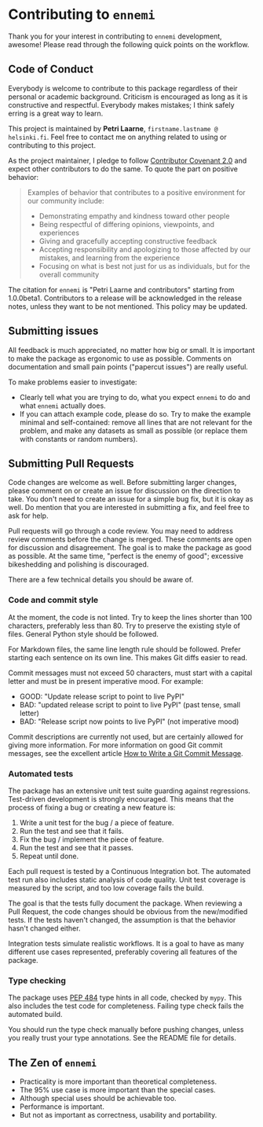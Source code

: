 # Contributing to `ennemi`

Thank you for your interest in contributing to `ennemi` development, awesome!
Please read through the following quick points on the workflow.


## Code of Conduct
Everybody is welcome to contribute to this package
regardless of their personal or academic background.
Criticism is encouraged as long as it is constructive and respectful.
Everybody makes mistakes; I think safely erring is a great way to learn.

This project is maintained by **Petri Laarne**, `firstname.lastname @ helsinki.fi`.
Feel free to contact me on anything related to using or contributing to this project.

As the project maintainer, I pledge to follow
[Contributor Covenant 2.0](https://www.contributor-covenant.org/version/2/0/code_of_conduct/)
and expect other contributors to do the same.
To quote the part on positive behavior:

> Examples of behavior that contributes to a positive environment for our community include:
> 
> - Demonstrating empathy and kindness toward other people
> - Being respectful of differing opinions, viewpoints, and experiences
> - Giving and gracefully accepting constructive feedback
> - Accepting responsibility and apologizing to those affected by our mistakes, and learning from the experience
> - Focusing on what is best not just for us as individuals, but for the overall community

The citation for `ennemi` is "Petri Laarne and contributors" starting from 1.0.0beta1.
Contributors to a release will be acknowledged in the release notes,
unless they want to be not mentioned.
This policy may be updated.


## Submitting issues
All feedback is much appreciated, no matter how big or small.
It is important to make the package as ergonomic to use as possible.
Comments on documentation and small pain points ("papercut issues") are really useful.

To make problems easier to investigate:

- Clearly tell what you are trying to do, what you expect `ennemi` to do and what `ennemi` actually does.
- If you can attach example code, please do so.
  Try to make the example minimal and self-contained: remove all lines that are not
  relevant for the problem, and make any datasets as small as possible
  (or replace them with constants or random numbers).


## Submitting Pull Requests
Code changes are welcome as well.
Before submitting larger changes, please comment on or create an issue
for discussion on the direction to take.
You don't need to create an issue for a simple bug fix,
but it is okay as well.
Do mention that you are interested in submitting a fix,
and feel free to ask for help.

Pull requests will go through a code review.
You may need to address review comments before the change is merged.
These comments are open for discussion and disagreement.
The goal is to make the package as good as possible.
At the same time, "perfect is the enemy of good"; excessive bikeshedding
and polishing is discouraged.

There are a few technical details you should be aware of.

### Code and commit style
At the moment, the code is not linted.
Try to keep the lines shorter than 100 characters,
preferably less than 80.
Try to preserve the existing style of files.
General Python style should be followed.

For Markdown files, the same line length rule should be followed.
Prefer starting each sentence on its own line.
This makes Git diffs easier to read.

Commit messages must not exceed 50 characters, must start with a capital letter
and must be in present imperative mood.
For example:

- GOOD: "Update release script to point to live PyPI"
- BAD: "updated release script to point to live PyPI" (past tense, small letter)
- BAD: "Release script now points to live PyPI" (not imperative mood)

Commit descriptions are currently not used, but are certainly allowed
for giving more information.
For more information on good Git commit messages, see the excellent article
[How to Write a Git Commit Message](https://chris.beams.io/posts/git-commit/).


### Automated tests
The package has an extensive unit test suite guarding against regressions.
Test-driven development is strongly encouraged.
This means that the process of fixing a bug or creating a new feature is:

1. Write a unit test for the bug / a piece of feature.
2. Run the test and see that it fails.
3. Fix the bug / implement the piece of feature.
4. Run the test and see that it passes.
5. Repeat until done.

Each pull request is tested by a Continuous Integration bot.
The automated test run also includes static analysis of code quality.
Unit test coverage is measured by the script,
and too low coverage fails the build.

The goal is that the tests fully document the package.
When reviewing a Pull Request, the code changes should be obvious from the new/modified tests.
If the tests haven't changed, the assumption is that the behavior hasn't changed either.

Integration tests simulate realistic workflows.
It is a goal to have as many different use cases represented,
preferably covering all features of the package.


### Type checking
The package uses [PEP 484](https://www.python.org/dev/peps/pep-0484/)
type hints in all code, checked by `mypy`.
This also includes the test code for completeness.
Failing type check fails the automated build.

You should run the type check manually before pushing changes,
unless you really trust your type annotations.
See the README file for details.



## The Zen of `ennemi`
- Practicality is more important than theoretical completeness.
- The 95% use case is more important than the special cases.
- Although special uses should be achievable too.
- Performance is important.
- But not as important as correctness, usability and portability.
